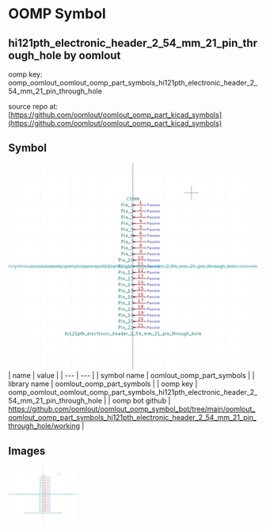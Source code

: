 # OOMP Symbol  
## hi121pth_electronic_header_2_54_mm_21_pin_through_hole  by oomlout  
  
oomp key: oomp_oomlout_oomlout_oomp_part_symbols_hi121pth_electronic_header_2_54_mm_21_pin_through_hole  
  
source repo at: [https://github.com/oomlout/oomlout_oomp_part_kicad_symbols](https://github.com/oomlout/oomlout_oomp_part_kicad_symbols)  
## Symbol  
  
[![working.png](working_600.png)](working.png)  
| name | value | 
| --- | --- | 
| symbol name | oomlout_oomp_part_symbols | 
| library name | oomlout_oomp_part_symbols | 
| oomp key | oomp_oomlout_oomlout_oomp_part_symbols_hi121pth_electronic_header_2_54_mm_21_pin_through_hole | 
| oomp bot github | https://github.com/oomlout/oomlout_oomp_symbol_bot/tree/main/oomlout_oomlout_oomp_part_symbols_hi121pth_electronic_header_2_54_mm_21_pin_through_hole/working | 
## Images  
  
[![working.png](working_140.png)](working.png)  
